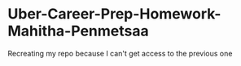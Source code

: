 # Uber-Career-Prep-Homework-Mahitha-Penmetsaa
Recreating my repo because I can't get access to the previous one
